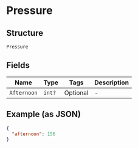 
# Pressure

## Structure

`Pressure`

## Fields

| Name | Type | Tags | Description |
|  --- | --- | --- | --- |
| `Afternoon` | `int?` | Optional | - |

## Example (as JSON)

```json
{
  "afternoon": 156
}
```

